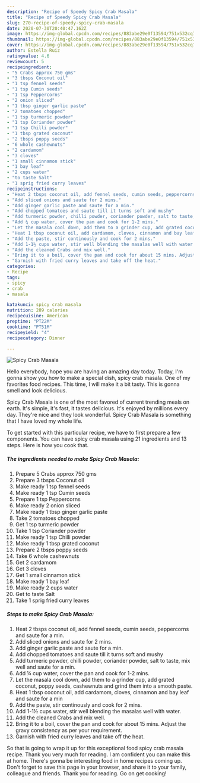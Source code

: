 ```yaml
---
description: "Recipe of Speedy Spicy Crab Masala"
title: "Recipe of Speedy Spicy Crab Masala"
slug: 270-recipe-of-speedy-spicy-crab-masala
date: 2020-07-30T20:40:47.162Z
image: https://img-global.cpcdn.com/recipes/883abe29e0f13594/751x532cq70/spicy-crab-masala-recipe-main-photo.jpg
thumbnail: https://img-global.cpcdn.com/recipes/883abe29e0f13594/751x532cq70/spicy-crab-masala-recipe-main-photo.jpg
cover: https://img-global.cpcdn.com/recipes/883abe29e0f13594/751x532cq70/spicy-crab-masala-recipe-main-photo.jpg
author: Estella Ruiz
ratingvalue: 4.6
reviewcount: 5
recipeingredient:
- "5 Crabs approx 750 gms"
- "3 tbsps Coconut oil"
- "1 tsp fennel seeds"
- "1 tsp Cumin seeds"
- "1 tsp Peppercorns"
- "2 onion sliced"
- "1 tbsp ginger garlic paste"
- "2 tomatoes chopped"
- "1 tsp turmeric powder"
- "1 tsp Coriander powder"
- "1 tsp Chilli powder"
- "1 tbsp grated coconut"
- "2 tbsps poppy seeds"
- "6 whole cashewnuts"
- "2 cardamom"
- "3 cloves"
- "1 small cinnamon stick"
- "1 bay leaf"
- "2 cups water"
- "to taste Salt"
- "1 sprig fried curry leaves"
recipeinstructions:
- "Heat 2 tbsps coconut oil, add fennel seeds, cumin seeds, peppercorns and saute for a min."
- "Add sliced onions and saute for 2 mins."
- "Add ginger garlic paste and saute for a min."
- "Add chopped tomatoes and saute till it turns soft and mushy"
- "Add turmeric powder, chilli powder, coriander powder, salt to taste, mix well and saute for a min."
- "Add ¼ cup water, cover the pan and cook for 1-2 mins."
- "Let the masala cool down, add them to a grinder cup, add grated coconut, poppy seeds, cashewnuts and grind them into a smooth paste."
- "Heat 1 tbsp coconut oil, add cardamom, cloves, cinnamon and bay leaf and saute for a min"
- "Add the paste, stir continously and cook for 2 mins."
- "Add 1-1½ cups water, stir well blending the masalas well with water."
- "Add the cleaned Crabs and mix well."
- "Bring it to a boil, cover the pan and cook for about 15 mins. Adjust the gravy consistency as per your requirement."
- "Garnish with fried curry leaves and take off the heat."
categories:
- Recipe
tags:
- spicy
- crab
- masala

katakunci: spicy crab masala 
nutrition: 289 calories
recipecuisine: American
preptime: "PT22M"
cooktime: "PT51M"
recipeyield: "4"
recipecategory: Dinner

---
```



![Spicy Crab Masala](https://img-global.cpcdn.com/recipes/883abe29e0f13594/751x532cq70/spicy-crab-masala-recipe-main-photo.jpg)

Hello everybody, hope you are having an amazing day today. Today, I'm gonna show you how to make a special dish, spicy crab masala. One of my favorites food recipes. This time, I will make it a bit tasty. This is gonna smell and look delicious.

Spicy Crab Masala is one of the most favored of current trending meals on earth. It's simple, it's fast, it tastes delicious. It's enjoyed by millions every day. They're nice and they look wonderful. Spicy Crab Masala is something that I have loved my whole life.




To get started with this particular recipe, we have to first prepare a few components. You can have spicy crab masala using 21 ingredients and 13 steps. Here is how you cook that.

<!--inarticleads1-->

##### The ingredients needed to make Spicy Crab Masala:

1. Prepare 5 Crabs approx 750 gms
1. Prepare 3 tbsps Coconut oil
1. Make ready 1 tsp fennel seeds
1. Make ready 1 tsp Cumin seeds
1. Prepare 1 tsp Peppercorns
1. Make ready 2 onion sliced
1. Make ready 1 tbsp ginger garlic paste
1. Take 2 tomatoes chopped
1. Get 1 tsp turmeric powder
1. Take 1 tsp Coriander powder
1. Make ready 1 tsp Chilli powder
1. Make ready 1 tbsp grated coconut
1. Prepare 2 tbsps poppy seeds
1. Take 6 whole cashewnuts
1. Get 2 cardamom
1. Get 3 cloves
1. Get 1 small cinnamon stick
1. Make ready 1 bay leaf
1. Make ready 2 cups water
1. Get to taste Salt
1. Take 1 sprig fried curry leaves




<!--inarticleads2-->

##### Steps to make Spicy Crab Masala:

1. Heat 2 tbsps coconut oil, add fennel seeds, cumin seeds, peppercorns and saute for a min.
1. Add sliced onions and saute for 2 mins.
1. Add ginger garlic paste and saute for a min.
1. Add chopped tomatoes and saute till it turns soft and mushy
1. Add turmeric powder, chilli powder, coriander powder, salt to taste, mix well and saute for a min.
1. Add ¼ cup water, cover the pan and cook for 1-2 mins.
1. Let the masala cool down, add them to a grinder cup, add grated coconut, poppy seeds, cashewnuts and grind them into a smooth paste.
1. Heat 1 tbsp coconut oil, add cardamom, cloves, cinnamon and bay leaf and saute for a min
1. Add the paste, stir continously and cook for 2 mins.
1. Add 1-1½ cups water, stir well blending the masalas well with water.
1. Add the cleaned Crabs and mix well.
1. Bring it to a boil, cover the pan and cook for about 15 mins. Adjust the gravy consistency as per your requirement.
1. Garnish with fried curry leaves and take off the heat.




So that is going to wrap it up for this exceptional food spicy crab masala recipe. Thank you very much for reading. I am confident you can make this at home. There's gonna be interesting food in home recipes coming up. Don't forget to save this page in your browser, and share it to your family, colleague and friends. Thank you for reading. Go on get cooking!
